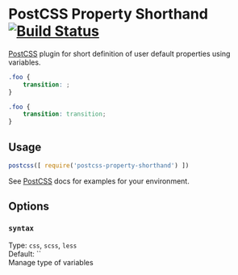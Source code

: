 # PostCSS Property Shorthand [![Build Status][ci-img]][ci]

[PostCSS] plugin for short definition of user default properties using variables.

[PostCSS]: https://github.com/postcss/postcss
[ci-img]:  https://travis-ci.org/alanev/postcss-property-shorthand.svg
[ci]:      https://travis-ci.org/alanev/postcss-property-shorthand

```css
.foo {
    transition: ;
}
```

```css
.foo {
    transition: transition;
}
```

## Usage

```js
postcss([ require('postcss-property-shorthand') ])
```

See [PostCSS] docs for examples for your environment.


## Options
### `syntax`
Type: `css`, `scss`, `less`<br>
Default: ``<br>
Manage type of variables